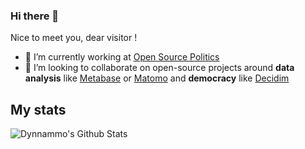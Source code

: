 ### Hi there 👋
Nice to meet you, dear visitor !

- 🔭 I’m currently working at [Open Source Politics](opensourcepolitics.eu)
- 👯 I’m looking to collaborate on open-source projects around **data analysis** like [Metabase](github.com/metabase/metabase) or [Matomo](https://github.com/matomo-org/matomo) and **democracy** like [Decidim](github.com/decidim/decidim)

## My stats
<img align="center" alt="Dynnammo's Github Stats" src="https://github-readme-stats.vercel.app/api?username=Dynnammo&show_icons=true&hide_border=true" />
<!-- - 📫 How to reach me 
- ⚡ Fun fact: ...
-->
